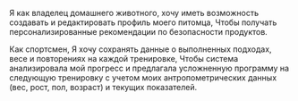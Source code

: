 Я как владелец домашнего животного,
хочу иметь возможность создавать и редактировать профиль моего питомца,
Чтобы получать персонализированные рекомендации по безопасности продуктов.

Как спортсмен,
Я хочу сохранять данные о выполненных подходах, весе и повторениях на каждой тренировке,
Чтобы система анализировала мой прогресс и предлагала усложненную программу на следующую тренировку с учетом моих антропометрических данных (вес, рост, пол, возраст) и текущих показателей.
